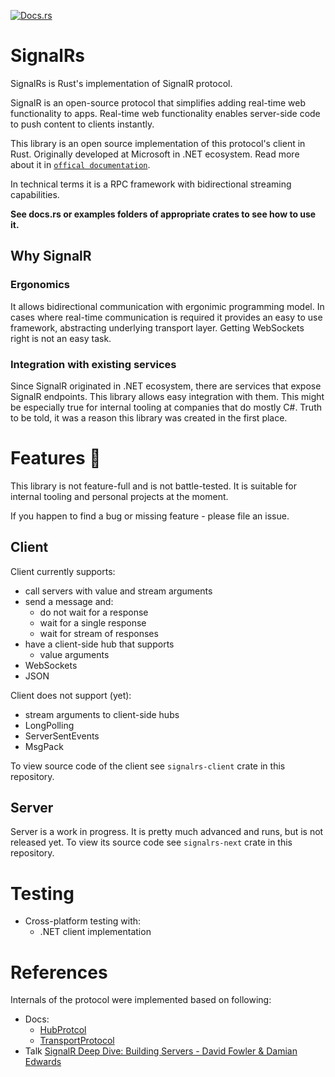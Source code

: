 [![Docs.rs](https://docs.rs/signalrs-client/badge.svg)](https://docs.rs/signalrs-client/)
# SignalRs

SignalRs is Rust's implementation of SignalR protocol.

SignalR is an open-source protocol that simplifies adding real-time web functionality to apps.
Real-time web functionality enables server-side code to push content to clients instantly.

This library is an open source implementation of this protocol's client in Rust.
Originally developed at Microsoft in .NET ecosystem. Read more about it in [`offical documentation`](https://learn.microsoft.com/en-us/aspnet/core/signalr/introduction?view=aspnetcore-7.0).

In technical terms it is a RPC framework with bidirectional streaming capabilities.

**See docs.rs or examples folders of appropriate crates to see how to use it.**

## Why SignalR

### Ergonomics

It allows bidirectional communication with ergonimic programming model.
In cases where real-time communication is required it provides an easy to use framework, abstracting underlying transport layer.
Getting WebSockets right is not an easy task.

### Integration with existing services

Since SignalR originated in .NET ecosystem, there are services that expose SignalR endpoints. This library allows easy integration with them.
This might be especially true for internal tooling at companies that do mostly C#. Truth to be told, it was a reason this library was created in the first place.


# Features 🚀

This library is not feature-full and is not battle-tested. It is suitable for internal tooling and personal projects at the moment.

If you happen to find a bug or missing feature - please file an issue.

## Client

Client currently supports:
- call servers with value and stream arguments
- send a message and:
  - do not wait for a response
  - wait for a single response
  - wait for stream of responses
- have a client-side hub that supports
  - value arguments
- WebSockets
- JSON

Client does not support (yet):
- stream arguments to client-side hubs
- LongPolling
- ServerSentEvents
- MsgPack

To view source code of the client see `signalrs-client` crate in this repository.

## Server

Server is a work in progress. It is pretty much advanced and runs, but is not released yet.
To view its source code see `signalrs-next` crate in this repository.

# Testing

- Cross-platform testing with:
    - .NET client implementation

# References
Internals of the protocol were implemented based on following:

- Docs:
    - [HubProtcol](https://github.com/dotnet/aspnetcore/blob/main/src/SignalR/docs/specs/HubProtocol.md)
    - [TransportProtocol](https://github.com/dotnet/aspnetcore/blob/main/src/SignalR/docs/specs/TransportProtocols.md)
- Talk [SignalR Deep Dive: Building Servers - David Fowler & Damian Edwards](https://youtu.be/iL9nLAjCPtM)

